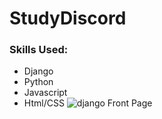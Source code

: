 # StudyDiscord 

### Skills Used:
* Django
* Python
* Javascript
* Html/CSS
![django Front Page](https://github.com/MOHINI1403/StudyDiscord/assets/96575564/82990dea-4eba-4f6e-9b3d-82443334dbd0)
